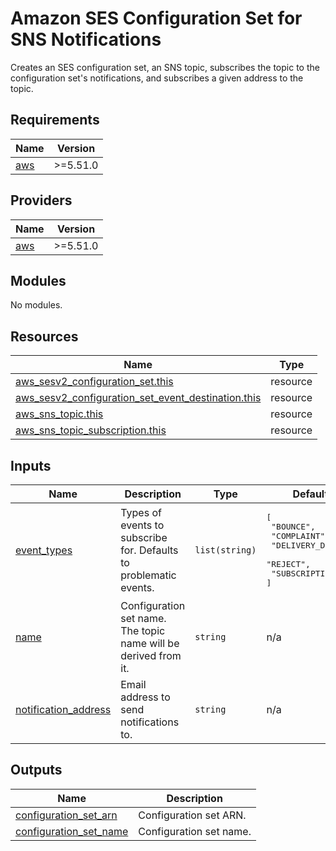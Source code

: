 # Amazon SES Configuration Set for SNS Notifications

Creates an SES configuration set, an SNS topic, subscribes the topic to the configuration set's
notifications, and subscribes a given address to the topic.

<!-- BEGIN_TF_DOCS -->
## Requirements

| Name                                                    | Version  |
| ------------------------------------------------------- | -------- |
| <a name="requirement_aws"></a> [aws](#requirement\_aws) | >=5.51.0 |

## Providers

| Name                                              | Version  |
| ------------------------------------------------- | -------- |
| <a name="provider_aws"></a> [aws](#provider\_aws) | >=5.51.0 |

## Modules

No modules.

## Resources

| Name                                                                                                                                                                        | Type     |
| --------------------------------------------------------------------------------------------------------------------------------------------------------------------------- | -------- |
| [aws_sesv2_configuration_set.this](https://registry.terraform.io/providers/hashicorp/aws/latest/docs/resources/sesv2_configuration_set)                                     | resource |
| [aws_sesv2_configuration_set_event_destination.this](https://registry.terraform.io/providers/hashicorp/aws/latest/docs/resources/sesv2_configuration_set_event_destination) | resource |
| [aws_sns_topic.this](https://registry.terraform.io/providers/hashicorp/aws/latest/docs/resources/sns_topic)                                                                 | resource |
| [aws_sns_topic_subscription.this](https://registry.terraform.io/providers/hashicorp/aws/latest/docs/resources/sns_topic_subscription)                                       | resource |

## Inputs

| Name                                                                                             | Description                                                       | Type           | Default                                                                                                      | Required |
| ------------------------------------------------------------------------------------------------ | ----------------------------------------------------------------- | -------------- | ------------------------------------------------------------------------------------------------------------ | :------: |
| <a name="input_event_types"></a> [event\_types](#input\_event\_types)                            | Types of events to subscribe for. Defaults to problematic events. | `list(string)` | <pre>[<br>  "BOUNCE",<br>  "COMPLAINT",<br>  "DELIVERY_DELAY",<br>  "REJECT",<br>  "SUBSCRIPTION"<br>]</pre> |    no    |
| <a name="input_name"></a> [name](#input\_name)                                                   | Configuration set name. The topic name will be derived from it.   | `string`       | n/a                                                                                                          |   yes    |
| <a name="input_notification_address"></a> [notification\_address](#input\_notification\_address) | Email address to send notifications to.                           | `string`       | n/a                                                                                                          |   yes    |

## Outputs

| Name                                                                                                       | Description             |
| ---------------------------------------------------------------------------------------------------------- | ----------------------- |
| <a name="output_configuration_set_arn"></a> [configuration\_set\_arn](#output\_configuration\_set\_arn)    | Configuration set ARN.  |
| <a name="output_configuration_set_name"></a> [configuration\_set\_name](#output\_configuration\_set\_name) | Configuration set name. |
<!-- END_TF_DOCS -->